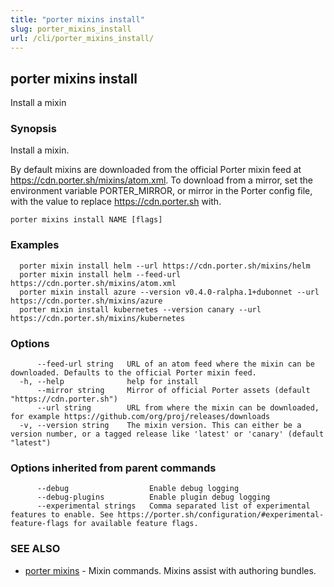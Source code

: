 ```yaml
---
title: "porter mixins install"
slug: porter_mixins_install
url: /cli/porter_mixins_install/
---
```

## porter mixins install

Install a mixin

### Synopsis

Install a mixin.

By default mixins are downloaded from the official Porter mixin feed at https://cdn.porter.sh/mixins/atom.xml. To download from a mirror, set the environment variable PORTER_MIRROR, or mirror in the Porter config file, with the value to replace https://cdn.porter.sh with.

```
porter mixins install NAME [flags]
```

### Examples

```
  porter mixin install helm --url https://cdn.porter.sh/mixins/helm
  porter mixin install helm --feed-url https://cdn.porter.sh/mixins/atom.xml
  porter mixin install azure --version v0.4.0-ralpha.1+dubonnet --url https://cdn.porter.sh/mixins/azure
  porter mixin install kubernetes --version canary --url https://cdn.porter.sh/mixins/kubernetes
```

### Options

```
      --feed-url string   URL of an atom feed where the mixin can be downloaded. Defaults to the official Porter mixin feed.
  -h, --help              help for install
      --mirror string     Mirror of official Porter assets (default "https://cdn.porter.sh")
      --url string        URL from where the mixin can be downloaded, for example https://github.com/org/proj/releases/downloads
  -v, --version string    The mixin version. This can either be a version number, or a tagged release like 'latest' or 'canary' (default "latest")
```

### Options inherited from parent commands

```
      --debug                  Enable debug logging
      --debug-plugins          Enable plugin debug logging
      --experimental strings   Comma separated list of experimental features to enable. See https://porter.sh/configuration/#experimental-feature-flags for available feature flags.
```

### SEE ALSO

* [porter mixins](/cli/porter_mixins/)	 - Mixin commands. Mixins assist with authoring bundles.

